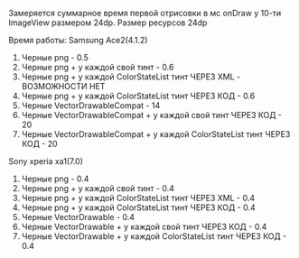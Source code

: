 Замеряется суммарное время первой отрисовки в мс onDraw у 10-ти ImageView размером 24dp. Размер ресурсов 24dp

Время работы:
Samsung Ace2(4.1.2)
 1) Черные png - 0.5
 2) Черные png + у каждой свой тинт - 0.6 
 3) Черные png + у каждой ColorStateList тинт ЧЕРЕЗ XML  - ВОЗМОЖНОСТИ НЕТ
 4) Черные png + у каждой ColorStateList тинт ЧЕРЕЗ КОД  - 0.6
 5) Черные VectorDrawableCompat - 14
 6) Черные VectorDrawableCompat + у каждой свой тинт ЧЕРЕЗ КОД - 20
 7) Черные VectorDrawableCompat + у каждой ColorStateList тинт ЧЕРЕЗ КОД  - 20

Sony xperia xa1(7.0)
 1) Черные png - 0.4
 2) Черные png + у каждой свой тинт - 0.4 
 3) Черные png + у каждой ColorStateList тинт ЧЕРЕЗ XML  - 0.4
 4) Черные png + у каждой ColorStateList тинт ЧЕРЕЗ КОД  - 0.4
 5) Черные VectorDrawable - 0.4
 6) Черные VectorDrawable + у каждой свой тинт ЧЕРЕЗ КОД - 0.4 
 7) Черные VectorDrawable + у каждой ColorStateList тинт ЧЕРЕЗ КОД  - 0.4
